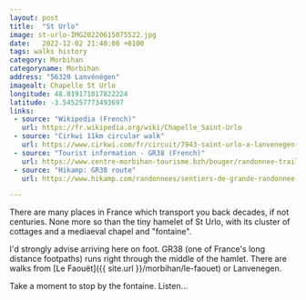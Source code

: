 ```yaml
---
layout: post
title:  "St Urlo"
image: st-urlo-IMG20220615075522.jpg
date:   2022-12-02 21:40:00 +0100
tags: walks history
category: Morbihan
categoryname: Morbihan
address: "56320 Lanvénégen"
imagealt: Chapelle St Urlo
longitude: 48.019171017822224
latitude: -3.545257773493697
links:
 - source: "Wikipedia (French)"
   url: https://fr.wikipedia.org/wiki/Chapelle_Saint-Urlo
 - source: "Cirkwi 11km circular walk"
   url: https://www.cirkwi.com/fr/circuit/7943-saint-urlo-a-lanvenegen-circuit-n-14
 - source: "Tourist information - GR38 (French)"
   url: https://www.centre-morbihan-tourisme.bzh/bouger/randonnee-trail-vtt-balade-a-cheval/itinerance/921-gr-38-un-concentre-de-bretagne-interieure.html
 - source: "Hikamp: GR38 route"
   url: https://www.hikamp.com/randonnees/sentiers-de-grande-randonnee-gr/gr38/

---
```

There are many places in France which transport you back decades, if not centuries. None more so than the tiny hamelet of St Urlo, with its cluster of cottages and a mediaeval chapel and "fontaine".

I'd strongly advise arriving here on foot. GR38 (one of France's long distance footpaths) runs right through the middle of the hamlet. There are walks from [Le Faouët]({{ site.url }}/morbihan/le-faouet) or Lanvenegen.

Take a moment to stop by the fontaine. Listen...
